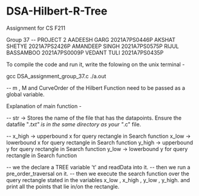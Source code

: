 # DSA-Hilbert-R-Tree
Assignment for CS F211

Group 37 -- PROJECT 2
AADEESH GARG        2021A7PS0446P
AKSHAT SHETYE       2021A7PS2426P
AMANDEEP SINGH      2021A7PS0575P
RIJUL BASSAMBOO     2021A7PS0009P
VEDANT TULI         2021A7PS0435P


To compile the code and run it, write the folowing on the unix terminal -

gcc DSA_assignment_group_37.c
./a.out

-- m , M and CurveOrder of the Hilbert Function need to be passed as a global variable.



Explanation of main function -

--  str -> Stores the name of the file that has the datapoints. 
           Ensure the datafile "*.txt" is in the same directory as your "*.c" file.

--  x_high  -> upperbound x for query rectangle in Search function
    x_low   -> lowerbound x for query rectangle in Search function
    y_high  -> upperbound y for query rectangle in Search function
    y_low   -> lowerbound y for query rectangle in Search function

-- we the declare a TREE variable 't' and readData into it.
-- then we run a pre_order_traversal on it.
-- then we execute the search function over the query rectangle stated in the variables x_low , x_high , y_low , y_high.
   and print all the points that lie in/on the rectangle.



